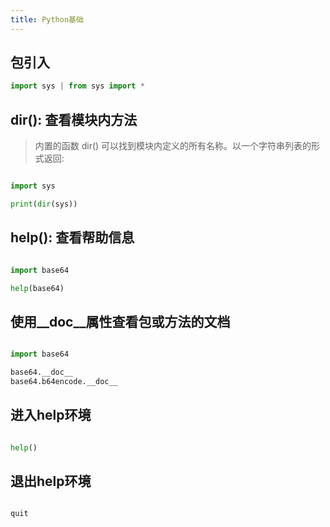 ```yaml
---
title: Python基础
---
```


## 包引入

```python
import sys | from sys import *
```

## dir(): 查看模块内方法

> 内置的函数 dir() 可以找到模块内定义的所有名称。以一个字符串列表的形式返回:

```python

import sys

print(dir(sys))
```

## help(): 查看帮助信息

```python

import base64

help(base64)
```

## 使用__doc__属性查看包或方法的文档

```python

import base64

base64.__doc__
base64.b64encode.__doc__
```

## 进入help环境

```python

help()
```

## 退出help环境
```python

quit
```